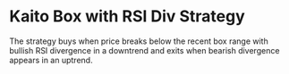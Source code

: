 # Kaito Box with RSI Div Strategy

The strategy buys when price breaks below the recent box range with bullish RSI divergence in a downtrend and exits when bearish divergence appears in an uptrend.
